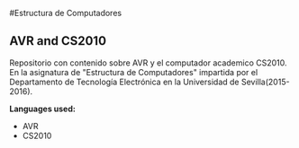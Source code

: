 #Estructura de Computadores
## AVR and CS2010
Repositorio con contenido sobre AVR y el computador academico CS2010. En la asignatura de "Estructura de Computadores" impartida por el Departamento de Tecnología Electrónica en la Universidad de Sevilla(2015-2016).

**Languages used:**
<ul>
  <li>AVR</li>
  <li>CS2010</li>
</ul>

<!-- **Contents of the project:**
<ul>
  <li>Introducción a la Programación Orientada a Objetos</li>
  <li>Elementos del lenguaje Java</li>
  <li>Diseño de tipos</li>
  <li>Colecciones</li>
  <li>Tratamientos secuenciales</li>
  <li>Implementación y reutilización</li>
</ul> -->

